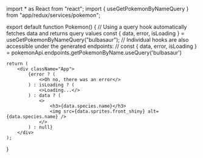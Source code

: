 import \* as React from "react";
import { useGetPokemonByNameQuery } from "app/redux/services/pokemon";

export default function Pokemon() {
// Using a query hook automatically fetches data and returns query values
const { data, error, isLoading } = useGetPokemonByNameQuery("bulbasaur");
// Individual hooks are also accessible under the generated endpoints:
// const { data, error, isLoading } = pokemonApi.endpoints.getPokemonByName.useQuery('bulbasaur')

    return (
    	<div className="App">
    		{error ? (
    			<>Oh no, there was an error</>
    		) : isLoading ? (
    			<>Loading...</>
    		) : data ? (
    			<>
    				<h3>{data.species.name}</h3>
    				<img src={data.sprites.front_shiny} alt={data.species.name} />
    			</>
    		) : null}
    	</div>
    );

}
